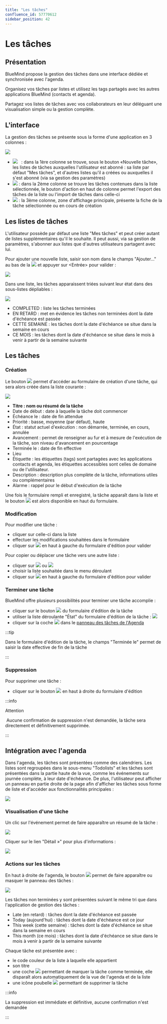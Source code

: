 ```yaml
---
title: "Les tâches"
confluence_id: 57770612
sidebar_position: 42
---
```

# Les tâches


## Présentation

BlueMind propose la gestion des tâches dans une interface dédiée et synchronisée avec l'agenda.

Organisez vos tâches par listes et utilisez les tags partagés avec les autres applications BlueMind (contacts et agenda).

Partagez vos listes de tâches avec vos collaborateurs en leur déléguant une visualisation simple ou la gestion complète.


## L'interface

La gestion des tâches se présente sous la forme d'une application en 3 colonnes :

![](../../../attachments/57770612/57770649.png)

- ![](../../../attachments/57769989/69896475.png)   : dans la 1ère colonne se trouve, sous le bouton «Nouvelle tâche», les listes de tâches auxquelles l'utilisateur est abonné : sa liste par défaut "Mes tâches", et d'autres listes qu'il a créées ou auxquelles il s'est abonné (via sa gestion des paramètres)
- ![](../../../attachments/57769989/69896474.png) : dans la 2ème colonne se trouve les tâches contenues dans la liste sélectionnée, le bouton d'action en haut de colonne permet l'export des tâches de la liste ou l'import de tâches dans celle-ci
- ![](../../../attachments/57769989/69896473.png) : la 3ème colonne, zone d'affichage principale, présente la fiche de la tâche sélectionnée ou en cours de création


## Les listes de tâches

L'utilisateur possède par défaut une liste "Mes tâches" et peut créer autant de listes supplémentaires qu'il le souhaite. Il peut aussi, via sa gestion de paramètres, s'abonner aux listes que d'autres utilisateurs partagent avec lui.

Pour ajouter une nouvelle liste, saisir son nom dans le champs "Ajouter..." au bas de la ![](../../../attachments/57769989/69896475.png) et appuyer sur &lt;Entrée> pour valider :

![](../../../attachments/57770612/57770647.png)

Dans une liste, les tâches apparaissent triées suivant leur état dans des sous-listes dépliables :

![](../../../attachments/57770612/57770641.png)

- COMPLETED : liste les tâches terminées
- EN RETARD : met en évidence les tâches non terminées dont la date d'échéance est passée
- CETTE SEMAINE : les tâches dont la date d'échéance se situe dans la semaine en cours
- CE MOIS : les tâches dont la date d'échéance se situe dans le mois à venir à partir de la semaine suivante


## Les tâches

### Création

Le bouton ![](../../../attachments/57770612/57770645.png) permet d'accéder au formulaire de création d'une tâche, qui sera alors créée dans la liste courante :

![](../../../attachments/57770612/57770643.png)

- **Titre : nom ou résumé de la tâche**
- Date de début : date à laquelle la tâche doit commencer
- Échéance le : date de fin attendue
- Priorité : basse, moyenne (par défaut), haute
- État : statut actuel d'exécution : non démarrée, terminée, en cours, annulée
- Avancement : permet de renseigner au fur et à mesure de l'exécution de la tâche, son niveau d'avancement en pourcentage
- Terminée le : date de fin effective
- Lieu
- Étiquette : les étiquettes (tags) sont partagées avec les applications contacts et agenda, les étiquettes accessibles sont celles de domaine ou de l'utilisateur.
- Description : description plus complète de la tâche, informations utiles ou complémentaires
- Alarme : rappel pour le début d'exécution de la tâche


Une fois le formulaire rempli et enregistré, la tâche apparaît dans la liste et le bouton ![](../../../attachments/57770612/57770639.png) est alors disponible en haut du formulaire.

### Modification

Pour modifier une tâche :

- cliquer sur celle-ci dans la liste
- effectuer les modifications souhaitées dans le formulaire
- cliquer sur ![](../../../attachments/57770612/57770619.png) en haut à gauche du formulaire d'édition pour valider


Pour copier ou déplacer une tâche vers une autre liste :

- cliquer sur ![](../../../attachments/57770612/57770629.png) ou ![](../../../attachments/57770612/57770627.png)
- choisir la liste souhaitée dans le menu déroulant
- cliquer sur ![](../../../attachments/57770612/57770619.png) en haut à gauche du formulaire d'édition pour valider


### Terminer une tâche

BlueMind offre plusieurs possibilités pour terminer une tâche accomplie :

- cliquer sur le bouton ![](../../../attachments/57770612/57770617.png) du formulaire d'édition de la tâche
- utiliser la liste déroulante "État" du formulaire d'édition de la tâche : ![](../../../attachments/57770612/57770616.png)
- cliquer sur la coche ![](../../../attachments/57770612/57770614.png) dans le [panneau des tâches de l'Agenda](#Lestaches-actions-taches)


:::tip

Dans le formulaire d'édition de la tâche, le champs "Terminée le" permet de saisir la date effective de fin de la tâche

:::


### Suppression

Pour supprimer une tâche :

- cliquer sur le bouton ![](../../../attachments/57770612/57770625.png) en haut à droite du formulaire d'édition


:::info

Attention

 Aucune confirmation de suppression n'est demandée, la tâche sera directement et définitivement supprimée.

:::

## Intégration avec l'agenda

Dans l'agenda, les tâches sont présentées comme des calendriers. Les listes sont regroupées dans le sous-menu "Todolists" et les tâches sont présentées dans la partie haute de la vue, comme les événements sur journée complète, à leur date d'échéance. De plus, l'utilisateur peut afficher un panneau en partie droite de la page afin d'afficher les tâches sous forme de liste et d'accéder aux fonctionnalités principales :

![](../../../attachments/57770612/57770637.png)

### Visualisation d'une tâche

Un clic sur l'événement permet de faire apparaître un résumé de la tâche :

![](../../../attachments/57770612/57770635.png)

Cliquer sur le lien "Détail »" pour plus d'informations :

![](../../../attachments/57770612/57770633.png)

### Actions sur les tâches

En haut à droite de l'agenda, le bouton ![](../../../attachments/57770612/57770623.png) permet de faire apparaître ou masquer le panneau des tâches :

![](../../../attachments/57770612/57770621.png)

Les tâches non terminées y sont présentées suivant le même tri que dans l'application de gestion des tâches :

- Late (en retard) : tâches dont la date d'échéance est passée
- Today (aujourd'hui) : tâches dont la date d'échéance est ce jour
- This week (cette semaine) : tâches dont la date d'échéance se situe dans la semaine en cours
- This month (ce mois) : tâches dont la date d'échéance se situe dans le mois à venir à partir de la semaine suivante


Chaque tâche est présentée avec :

- le code couleur de la liste à laquelle elle appartient
- son titre
- une coche ![](../../../attachments/57770612/57770614.png) permettant de marquer la tâche comme terminée, elle disparaît alors automatiquement de la vue de l'agenda et de la liste
- une icône poubelle ![](../../../attachments/57770612/57770613.png) permettant de supprimer la tâche


:::info

La suppression est immédiate et définitive, aucune confirmation n'est demandée

:::


